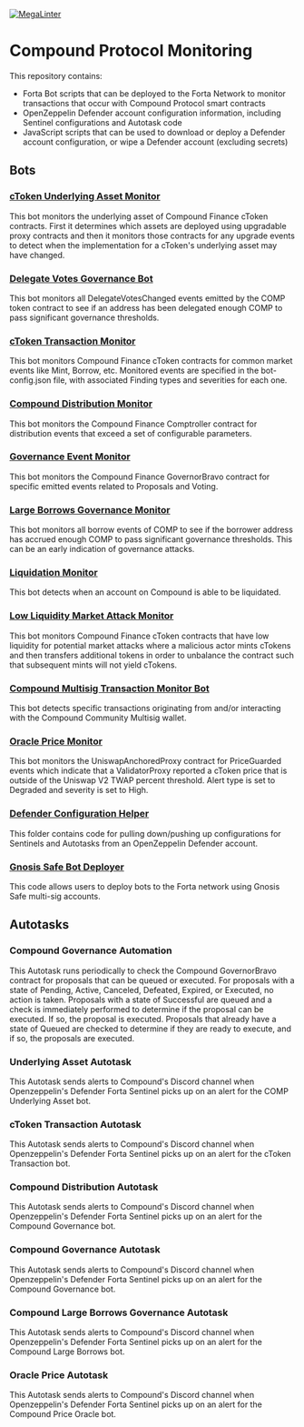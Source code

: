 [![MegaLinter](https://github.com/arbitraryexecution/compound-monitoring/workflows/MegaLinter/badge.svg?branch=main)](https://github.com/arbitraryexecution/compound-monitoring/actions?query=workflow%3AMegaLinter+branch%3Amain)
# Compound Protocol Monitoring

This repository contains:
- Forta Bot scripts that can be deployed to the Forta Network to monitor transactions that occur with Compound Protocol smart contracts
- OpenZeppelin Defender account configuration information, including Sentinel configurations and Autotask code
- JavaScript scripts that can be used to download or deploy a Defender account configuration, or wipe a Defender account (excluding secrets)

## Bots

### [cToken Underlying Asset Monitor](asset-monitor/README.md)

This bot monitors the underlying asset of Compound Finance cToken contracts.  First
it determines which assets are deployed using upgradable proxy contracts and then it
monitors those contracts for any upgrade events to detect when the implementation for
a cToken's underlying asset may have changed.

### [Delegate Votes Governance Bot](comp-delegations-monitor/README.md)

This bot monitors all DelegateVotesChanged events emitted by the COMP token contract to see if an
address has been delegated enough COMP to pass significant governance thresholds.

### [cToken Transaction Monitor](ctoken-monitor/README.md)

This bot monitors Compound Finance cToken contracts for common market events like Mint, Borrow,
etc.  Monitored events are specified in the bot-config.json file, with associated Finding types
and severities for each one.

### [Compound Distribution Monitor](distribution/README.md)

This bot monitors the Compound Finance Comptroller contract for distribution events that exceed a
set of configurable parameters.

### [Governance Event Monitor](governance/README.md)

This bot monitors the Compound Finance GovernorBravo contract for specific emitted events related
to Proposals and Voting.

### [Large Borrows Governance Monitor](large-borrows-governance/README.md)

This bot monitors all borrow events of COMP to see if the borrower address has accrued enough COMP
to pass significant governance thresholds. This can be an early indication of governance attacks.

### [Liquidation Monitor](liquidation-monitor/README.md)

This bot detects when an account on Compound is able to be liquidated.

### [Low Liquidity Market Attack Monitor](low-liquidity-market-attack-monitor/README.md)

This bot monitors Compound Finance cToken contracts that have low liquidity for potential
market attacks where a malicious actor mints cTokens and then transfers additional tokens in
order to unbalance the contract such that subsequent mints will not yield cTokens.

### [Compound Multisig Transaction Monitor Bot](multisig-transactions-monitor/README.md)

This bot detects specific transactions originating from and/or interacting with the Compound Community Multisig wallet.

### [Oracle Price Monitor](oracle-price-monitor/README.md)

This bot monitors the UniswapAnchoredProxy contract for PriceGuarded events which indicate that
a ValidatorProxy reported a cToken price that is outside of the Uniswap V2 TWAP percent threshold.
Alert type is set to Degraded and severity is set to High.

### [Defender Configuration Helper](defender/README.md)

This folder contains code for pulling down/pushing up configurations for Sentinels and Autotasks from an OpenZeppelin Defender account.

### [Gnosis Safe Bot Deployer](gnosis-safe-deploy/README.md)

This code allows users to deploy bots to the Forta network using Gnosis Safe multi-sig accounts.

## Autotasks

### Compound Governance Automation

This Autotask runs periodically to check the Compound GovernorBravo contract for proposals that can be queued or executed. For proposals with a state of
Pending, Active, Canceled, Defeated, Expired, or Executed, no action is taken. Proposals with a state of Successful are queued and a check is immediately
performed to determine if the proposal can be executed. If so, the proposal is executed. Proposals that already have a state of Queued are checked to
determine if they are ready to execute, and if so, the proposals are executed.

### Underlying Asset Autotask

This Autotask sends alerts to Compound's Discord channel when Openzeppelin's Defender Forta Sentinel picks up on an alert for the COMP Underlying Asset bot.

### cToken Transaction Autotask

This Autotask sends alerts to Compound's Discord channel when Openzeppelin's Defender Forta Sentinel picks up on an alert for the cToken Transaction bot.

### Compound Distribution Autotask

This Autotask sends alerts to Compound's Discord channel when Openzeppelin's Defender Forta Sentinel picks up on an alert for the Compound Governance bot.

### Compound Governance Autotask

This Autotask sends alerts to Compound's Discord channel when Openzeppelin's Defender Forta Sentinel picks up on an alert for the Compound Governance bot.

### Compound Large Borrows Governance Autotask

This Autotask sends alerts to Compound's Discord channel when Openzeppelin's Defender Forta Sentinel picks up on an alert for the Compound Large Borrows bot.

### Oracle Price Autotask

This Autotask sends alerts to Compound's Discord channel when Openzeppelin's Defender Forta Sentinel picks up on an alert for the Compound Price Oracle bot.


